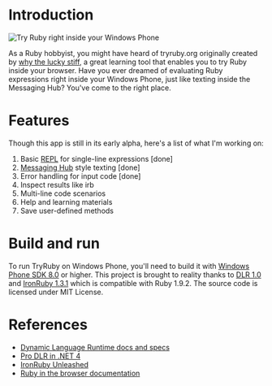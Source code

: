 Introduction
=======

![Try Ruby right inside your Windows Phone](https://cloud.githubusercontent.com/assets/132692/4899901/f06c57f4-6420-11e4-80e1-dc210f907f53.jpg)

As a Ruby hobbyist, you might have heard of tryruby.org originally created by [why the lucky stiff](http://en.wikipedia.org/wiki/Why_the_lucky_stiff), a great learning tool that enables you to try Ruby inside your browser. Have you ever dreamed of evaluating Ruby expressions right inside your Windows Phone, just like texting inside the Messaging Hub? You've come to the right place.

Features
=======

Though this app is still in its early alpha, here's a list of what I'm working on:

1. Basic [REPL](http://en.wikipedia.org/wiki/Read%E2%80%93eval%E2%80%93print_loop) for single-line expressions [done]
2. [Messaging Hub](http://www.windowsphone.com/en-us/how-to/wp8/calling-and-messaging/send-a-text) style texting [done]
3. Error handling for input code [done]
4. Inspect results like irb
5. Multi-line code scenarios
6. Help and learning materials
7. Save user-defined methods

Build and run
=======

To run TryRuby on Windows Phone, you'll need to build it with [Windows Phone SDK 8.0](http://dev.windows.com/en-us/develop/download-phone-sdk) or higher. This project is brought to reality thanks to [DLR 1.0](https://github.com/IronLanguages/dlr) and [IronRuby 1.3.1](http://ironruby.net) which is compatible with Ruby 1.9.2. The source code is licensed under MIT License.

References
=======

- [Dynamic Language Runtime docs and specs](https://dlr.codeplex.com/wikipage?title=Docs%20and%20specs&referringTitle=Documentation)
- [Pro DLR in .NET 4](http://www.amazon.com/Pro-DLR-NET-Experts-Voice/dp/1430230665)
- [IronRuby Unleashed](http://www.amazon.com/IronRuby-Unleashed-Shay-Friedman/dp/0672330784)
- [Ruby in the browser documentation](http://ironruby.net/browser/docs.html)
